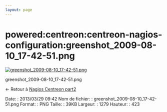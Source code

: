 ```yaml
---
layout: page
---
```


powered:centreon:centreon-nagios-configuration:greenshot\_2009-08-10\_17-42-51.png
==================================================================================

[![greenshot\_2009-08-10\_17-42-51.png](../../..//assets/media/powered/centreon/centreon-nagios-configuration/greenshot_2009-08-10_17-42-51.png@cache=&w=899&h=297 "greenshot_2009-08-10_17-42-51.png")](../../..//assets/media/powered/centreon/centreon-nagios-configuration/greenshot_2009-08-10_17-42-51.png@cache= "Afficher le fichier original")

greenshot\_2009-08-10\_17-42-51.png

← Retour à [Nagios Centreon
part2](../../../../centreon/nagios-centreon-part2.html "centreon:nagios-centreon-part2")

Date:
:   2013/03/29 09:42
Nom de fichier:
:   greenshot\_2009-08-10\_17-42-51.png
Format:
:   PNG
Taille:
:   39KB
Largeur:
:   1279
Hauteur:
:   423

